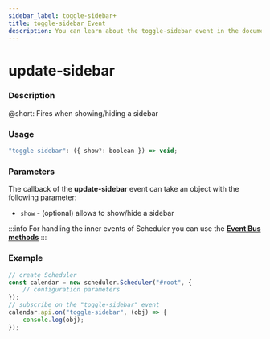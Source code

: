```yaml
---
sidebar_label: toggle-sidebar+
title: toggle-sidebar Event
description: You can learn about the toggle-sidebar event in the documentation of the DHTMLX JavaScript Scheduler library. Browse developer guides and API reference, try out code examples and live demos, and download a free 30-day evaluation version of DHTMLX Scheduler.
---
```


# update-sidebar

### Description

@short: Fires when showing/hiding a sidebar 

### Usage

~~~jsx {}
"toggle-sidebar": ({ show?: boolean }) => void;
~~~

### Parameters

The callback of the **update-sidebar** event can take an object with the following parameter:

- `show` - (optional) allows to show/hide a sidebar  

:::info
For handling the inner events of Scheduler you can use the [**Event Bus methods**](api/overview/eventbus_overview.md)
:::

### Example

~~~jsx {6-8}
// create Scheduler
const calendar = new scheduler.Scheduler("#root", {
	// configuration parameters
});
// subscribe on the "toggle-sidebar" event
calendar.api.on("toggle-sidebar", (obj) => {
	console.log(obj);
});
~~~
